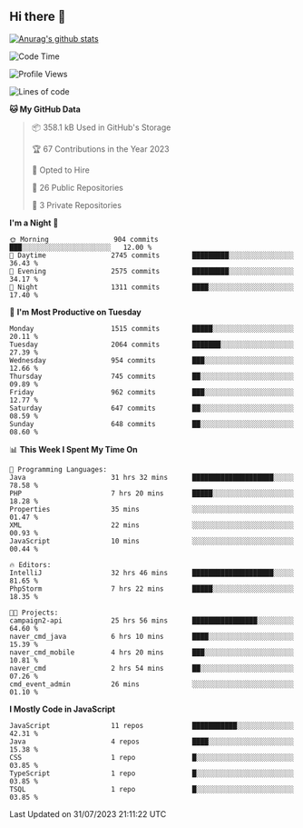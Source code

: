 ## Hi there 👋

[![Anurag's github stats](https://github-readme-stats.vercel.app/api?username=Songwonseok)](https://github.com/anuraghazra/github-readme-stats)



<!--START_SECTION:waka-->
![Code Time](http://img.shields.io/badge/Code%20Time-2%2C384%20hrs%2030%20mins-blue)

![Profile Views](http://img.shields.io/badge/Profile%20Views-0-blue)

![Lines of code](https://img.shields.io/badge/From%20Hello%20World%20I%27ve%20Written-35.0%20million%20lines%20of%20code-blue)

**🐱 My GitHub Data** 

> 📦 358.1 kB Used in GitHub's Storage 
 > 
> 🏆 67 Contributions in the Year 2023
 > 
> 💼 Opted to Hire
 > 
> 📜 26 Public Repositories 
 > 
> 🔑 3 Private Repositories 
 > 
**I'm a Night 🦉** 

```text
🌞 Morning                904 commits         ███░░░░░░░░░░░░░░░░░░░░░░   12.00 % 
🌆 Daytime                2745 commits        █████████░░░░░░░░░░░░░░░░   36.43 % 
🌃 Evening                2575 commits        █████████░░░░░░░░░░░░░░░░   34.17 % 
🌙 Night                  1311 commits        ████░░░░░░░░░░░░░░░░░░░░░   17.40 % 
```
📅 **I'm Most Productive on Tuesday** 

```text
Monday                   1515 commits        █████░░░░░░░░░░░░░░░░░░░░   20.11 % 
Tuesday                  2064 commits        ███████░░░░░░░░░░░░░░░░░░   27.39 % 
Wednesday                954 commits         ███░░░░░░░░░░░░░░░░░░░░░░   12.66 % 
Thursday                 745 commits         ██░░░░░░░░░░░░░░░░░░░░░░░   09.89 % 
Friday                   962 commits         ███░░░░░░░░░░░░░░░░░░░░░░   12.77 % 
Saturday                 647 commits         ██░░░░░░░░░░░░░░░░░░░░░░░   08.59 % 
Sunday                   648 commits         ██░░░░░░░░░░░░░░░░░░░░░░░   08.60 % 
```


📊 **This Week I Spent My Time On** 

```text
💬 Programming Languages: 
Java                     31 hrs 32 mins      ████████████████████░░░░░   78.58 % 
PHP                      7 hrs 20 mins       █████░░░░░░░░░░░░░░░░░░░░   18.28 % 
Properties               35 mins             ░░░░░░░░░░░░░░░░░░░░░░░░░   01.47 % 
XML                      22 mins             ░░░░░░░░░░░░░░░░░░░░░░░░░   00.93 % 
JavaScript               10 mins             ░░░░░░░░░░░░░░░░░░░░░░░░░   00.44 % 

🔥 Editors: 
IntelliJ                 32 hrs 46 mins      ████████████████████░░░░░   81.65 % 
PhpStorm                 7 hrs 22 mins       █████░░░░░░░░░░░░░░░░░░░░   18.35 % 

🐱‍💻 Projects: 
campaign2-api            25 hrs 56 mins      ████████████████░░░░░░░░░   64.60 % 
naver_cmd_java           6 hrs 10 mins       ████░░░░░░░░░░░░░░░░░░░░░   15.39 % 
naver_cmd_mobile         4 hrs 20 mins       ███░░░░░░░░░░░░░░░░░░░░░░   10.81 % 
naver_cmd                2 hrs 54 mins       ██░░░░░░░░░░░░░░░░░░░░░░░   07.26 % 
cmd_event_admin          26 mins             ░░░░░░░░░░░░░░░░░░░░░░░░░   01.10 % 
```

**I Mostly Code in JavaScript** 

```text
JavaScript               11 repos            ███████████░░░░░░░░░░░░░░   42.31 % 
Java                     4 repos             ████░░░░░░░░░░░░░░░░░░░░░   15.38 % 
CSS                      1 repo              █░░░░░░░░░░░░░░░░░░░░░░░░   03.85 % 
TypeScript               1 repo              █░░░░░░░░░░░░░░░░░░░░░░░░   03.85 % 
TSQL                     1 repo              █░░░░░░░░░░░░░░░░░░░░░░░░   03.85 % 
```




 Last Updated on 31/07/2023 21:11:22 UTC
<!--END_SECTION:waka-->
